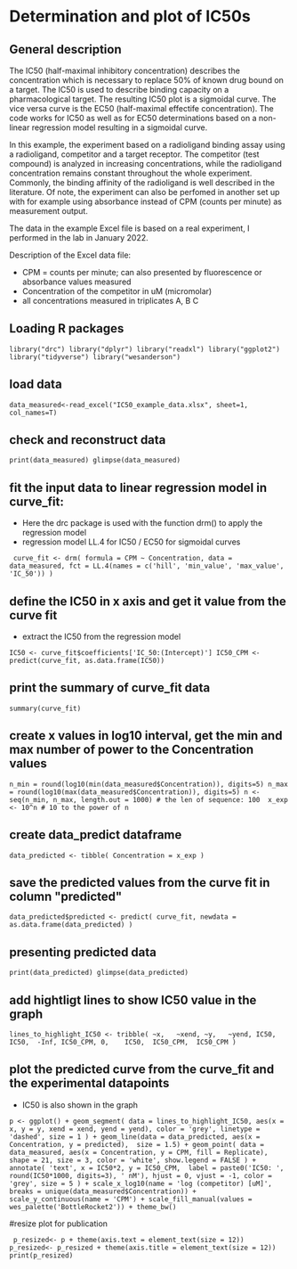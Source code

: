 # Determination and plot of IC50s
## General description
The IC50 (half-maximal inhibitory concentration) describes the concentration which is necessary to replace 50% of known drug bound on a target. The IC50 is used to describe binding capacity on a pharmacological target. The resulting IC50 plot is a sigmoidal curve. The vice versa curve is the EC50 (half-maximal effectife concentration). The code works for IC50 as well as for EC50 determinations based on a non-linear regression model resulting in a sigmoidal curve.

In this example, the experiment based on a radioligand binding assay using a radioligand, competitor and a target receptor. The competitor (test compound) is analyzed in increasing concentrations, while the radioligand concentration remains constant throughout the whole experiment. Commonly, the binding affinity of the radioligand is well described in the literature. Of note, the experiment can also be perfomed in another set up with for example using absorbance instead of CPM (counts per minute) as measurement output.

The data in the example Excel file is based on a real experiment, I performed in the lab in January 2022.

Description of the Excel data file:
 - CPM = counts per minute; can also presented by fluorescence or absorbance values measured
 - Concentration of the competitor in uM (micromolar)
 - all concentrations measured in triplicates A, B C

## Loading R packages

`
library("drc")
library("dplyr")
library("readxl")
library("ggplot2")
library("tidyverse")
library("wesanderson")
`

## load data

`data_measured<-read_excel("IC50_example_data.xlsx", sheet=1, col_names=T)`


## check and reconstruct data

`print(data_measured)
glimpse(data_measured) `


## fit the input data to linear regression model in curve_fit: 

- Here the drc package is used with the function drm() to apply the regression model 
- regression model LL.4 for IC50 / EC50 for sigmoidal curves

` curve_fit <- drm(
  formula = CPM ~ Concentration,
  data = data_measured,
  fct = LL.4(names = c('hill', 'min_value', 'max_value', 'IC_50'))
)`


## define the IC50 in x axis and get it value from the curve fit

- extract the IC50 from the regression model

`IC50 <- curve_fit$coefficients['IC_50:(Intercept)']
IC50_CPM <- predict(curve_fit, as.data.frame(IC50)) `


## print the summary of curve_fit data

`summary(curve_fit) `

## create x values in log10 interval, get the min and max number of power to the Concentration values

`n_min = round(log10(min(data_measured$Concentration)), digits=5)
n_max = round(log10(max(data_measured$Concentration)), digits=5)
n <- seq(n_min, n_max, length.out = 1000) # the len of sequence: 100 
x_exp <- 10^n # 10 to the power of n`


## create data_predict dataframe 

`data_predicted <- tibble(
  Concentration = x_exp
  ) `


## save the predicted values from the curve fit in column "predicted"

`data_predicted$predicted <- predict(
  curve_fit,
  newdata = as.data.frame(data_predicted)
)`


## presenting predicted data 

`print(data_predicted)
glimpse(data_predicted)`

## add hightligt lines to show IC50 value in the graph

`lines_to_highlight_IC50 <- tribble(
  ~x,   ~xend, ~y,   ~yend,
  IC50, IC50,  -Inf, IC50_CPM,
  0,    IC50,  IC50_CPM,  IC50_CPM
)`


## plot the predicted curve from the curve_fit and the experimental datapoints

- IC50 is also shown in the graph

`p <- ggplot() +
  geom_segment(
    data = lines_to_highlight_IC50,
    aes(x = x, y = y, xend = xend, yend = yend),
    color = 'grey', linetype = 'dashed', size = 1
  ) +
  geom_line(data = data_predicted, aes(x = Concentration, y = predicted), 
            size = 1.5) +
  geom_point(
    data = data_measured,
    aes(x = Concentration, y = CPM, fill = Replicate),
    shape = 21, size = 3, color = 'white', show.legend = FALSE
  ) +
  annotate(
    'text', x = IC50*2, y = IC50_CPM, 
    label = paste0('IC50: ', round(IC50*1000, digits=3), ' nM'),
    hjust = 0, vjust = -1, color = 'grey', size = 5
  ) +
  scale_x_log10(name = 'log (competitor) [uM]', breaks = unique(data_measured$Concentration)) +
  scale_y_continuous(name = 'CPM') +
  scale_fill_manual(values = wes_palette('BottleRocket2')) +
  theme_bw()`


#resize plot for publication

` p_resized<- p + theme(axis.text = element_text(size = 12))
p_resized<- p_resized + theme(axis.title = element_text(size = 12))
print(p_resized)`
